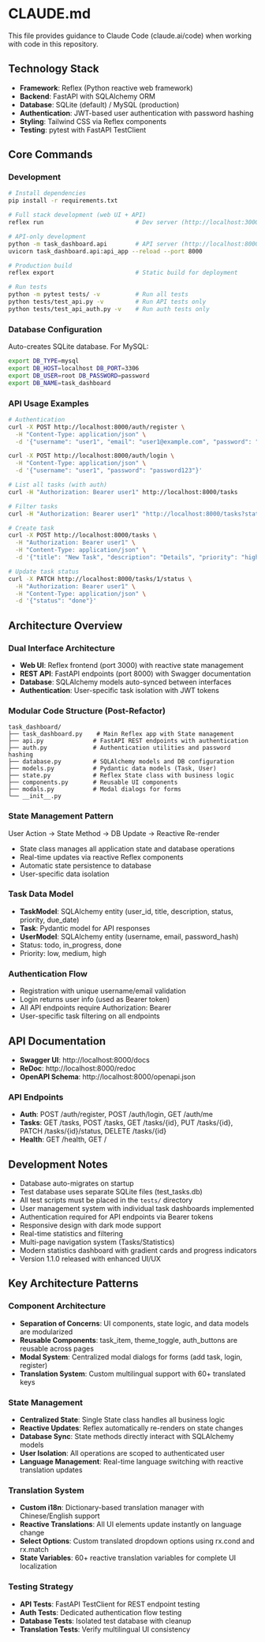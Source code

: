 # CLAUDE.md

This file provides guidance to Claude Code (claude.ai/code) when working with code in this repository.

## Technology Stack
- **Framework**: Reflex (Python reactive web framework)
- **Backend**: FastAPI with SQLAlchemy ORM
- **Database**: SQLite (default) / MySQL (production)
- **Authentication**: JWT-based user authentication with password hashing
- **Styling**: Tailwind CSS via Reflex components
- **Testing**: pytest with FastAPI TestClient

## Core Commands

### Development
```bash
# Install dependencies
pip install -r requirements.txt

# Full stack development (web UI + API)
reflex run                          # Dev server (http://localhost:3000)

# API-only development
python -m task_dashboard.api        # API server (http://localhost:8000)
uvicorn task_dashboard.api:api_app --reload --port 8000

# Production build
reflex export                       # Static build for deployment

# Run tests
python -m pytest tests/ -v          # Run all tests
python tests/test_api.py -v         # Run API tests only
python tests/test_api_auth.py -v    # Run auth tests only
```

### Database Configuration
Auto-creates SQLite database. For MySQL:
```bash
export DB_TYPE=mysql
export DB_HOST=localhost DB_PORT=3306
export DB_USER=root DB_PASSWORD=password
export DB_NAME=task_dashboard
```

### API Usage Examples
```bash
# Authentication
curl -X POST http://localhost:8000/auth/register \
  -H "Content-Type: application/json" \
  -d '{"username": "user1", "email": "user1@example.com", "password": "password123"}'

curl -X POST http://localhost:8000/auth/login \
  -H "Content-Type: application/json" \
  -d '{"username": "user1", "password": "password123"}'

# List all tasks (with auth)
curl -H "Authorization: Bearer user1" http://localhost:8000/tasks

# Filter tasks
curl -H "Authorization: Bearer user1" "http://localhost:8000/tasks?status=todo&priority=high"

# Create task
curl -X POST http://localhost:8000/tasks \
  -H "Authorization: Bearer user1" \
  -H "Content-Type: application/json" \
  -d '{"title": "New Task", "description": "Details", "priority": "high"}'

# Update task status
curl -X PATCH http://localhost:8000/tasks/1/status \
  -H "Authorization: Bearer user1" \
  -H "Content-Type: application/json" \
  -d '{"status": "done"}'
```

## Architecture Overview

### Dual Interface Architecture
- **Web UI**: Reflex frontend (port 3000) with reactive state management
- **REST API**: FastAPI endpoints (port 8000) with Swagger documentation
- **Database**: SQLAlchemy models auto-synced between interfaces
- **Authentication**: User-specific task isolation with JWT tokens

### Modular Code Structure (Post-Refactor)
```
task_dashboard/
├── task_dashboard.py    # Main Reflex app with State management
├── api.py              # FastAPI REST endpoints with authentication
├── auth.py             # Authentication utilities and password hashing
├── database.py         # SQLAlchemy models and DB configuration
├── models.py           # Pydantic data models (Task, User)
├── state.py            # Reflex State class with business logic
├── components.py       # Reusable UI components
├── modals.py           # Modal dialogs for forms
└── __init__.py
```

### State Management Pattern
User Action → State Method → DB Update → Reactive Re-render
- State class manages all application state and database operations
- Real-time updates via reactive Reflex components
- Automatic state persistence to database
- User-specific data isolation

### Task Data Model
- **TaskModel**: SQLAlchemy entity (user_id, title, description, status, priority, due_date)
- **Task**: Pydantic model for API responses
- **UserModel**: SQLAlchemy entity (username, email, password_hash)
- Status: todo, in_progress, done
- Priority: low, medium, high

### Authentication Flow
- Registration with unique username/email validation
- Login returns user info (used as Bearer token)
- All API endpoints require Authorization: Bearer <username>
- User-specific task filtering on all endpoints

## API Documentation
- **Swagger UI**: http://localhost:8000/docs
- **ReDoc**: http://localhost:8000/redoc
- **OpenAPI Schema**: http://localhost:8000/openapi.json

### API Endpoints
- **Auth**: POST /auth/register, POST /auth/login, GET /auth/me
- **Tasks**: GET /tasks, POST /tasks, GET /tasks/{id}, PUT /tasks/{id}, PATCH /tasks/{id}/status, DELETE /tasks/{id}
- **Health**: GET /health, GET /

## Development Notes
- Database auto-migrates on startup
- Test database uses separate SQLite files (test_tasks.db)
- All test scripts must be placed in the `tests/` directory
- User management system with individual task dashboards implemented
- Authentication required for API endpoints via Bearer tokens
- Responsive design with dark mode support
- Real-time statistics and filtering
- Multi-page navigation system (Tasks/Statistics)
- Modern statistics dashboard with gradient cards and progress indicators
- Version 1.1.0 released with enhanced UI/UX

## Key Architecture Patterns

### Component Architecture
- **Separation of Concerns**: UI components, state logic, and data models are modularized
- **Reusable Components**: task_item, theme_toggle, auth_buttons are reusable across pages
- **Modal System**: Centralized modal dialogs for forms (add task, login, register)
- **Translation System**: Custom multilingual support with 60+ translated keys

### State Management
- **Centralized State**: Single State class handles all business logic
- **Reactive Updates**: Reflex automatically re-renders on state changes
- **Database Sync**: State methods directly interact with SQLAlchemy models
- **User Isolation**: All operations are scoped to authenticated user
- **Language Management**: Real-time language switching with reactive translation updates

### Translation System
- **Custom i18n**: Dictionary-based translation manager with Chinese/English support
- **Reactive Translations**: All UI elements update instantly on language change
- **Select Options**: Custom translated dropdown options using rx.cond and rx.match
- **State Variables**: 60+ reactive translation variables for complete UI localization

### Testing Strategy
- **API Tests**: FastAPI TestClient for REST endpoint testing
- **Auth Tests**: Dedicated authentication flow testing
- **Database Tests**: Isolated test database with cleanup
- **Translation Tests**: Verify multilingual UI consistency
